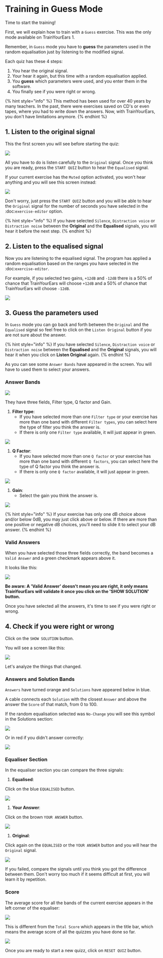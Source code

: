 # Training in Guess Mode

Time to start the training!

First, we will explain how to train with a `Guess` exercise. This was the only mode available on TrainYourEars 1.

Remember, in `Guess` mode you have to **guess** the parameters used in the random equalisation just by listening to the modified signal.

Each quiz has these 4 steps:

1. You hear the original signal.
2. Your hear it again, but this time with a random equalisation applied.
3. You **guess** which parameters were used, and you enter them in the software.
4. You finally see if you were right or wrong.

{% hint style="info" %}
This method has been used for over 40 years by many teachers. In the past, there were exercises saved on CD's or even tapes, where you had to write down the answers. Now, with TrainYourEars, you don't have limitations anymore.
{% endhint %}

## 1. Listen to the original signal

This the first screen you will see before starting the quiz:

![](../.gitbook/assets/training-guess-mode.png)

All you have to do is listen carefully to the `Original` signal. Once you think you are ready, press the `START QUIZ` button to hear the `Equalised` signal.

If your current exercise has the `Muted` option activated, you won't hear anything and you will see this screen instead:

![](../.gitbook/assets/muted-mode-2.png)

Don't worry, just press the `START QUIZ` button and you will be able to hear the `Original` signal for the number of seconds you have selected in the :doc:`exercise-editor` option.

{% hint style="info" %}
If you have selected `Silence`, `Distraction voice` or `Distraction noise` between the **Original** and the **Equalised** signals, you will hear it before the next step.
{% endhint %}

## 2. Listen to the equalised signal

Now you are listening to the equalised signal. The program has applied a random equalisation based on the ranges you have selected in the :doc:`exercise-editor`.

For example, if you selected two gains, `+12dB` and `-12dB` there is a 50% of chance that TrainYourEars will choose `+12dB` and a 50% of chance that TrainYourEars will choose `-12dB`.

![](../.gitbook/assets/equalised-screen-2.png)

## 3. Guess the parameters used

In `Guess` mode you can go back and forth between the `Original` and the `Equalised` signal so feel free to click on the `Listen Original` button if you are not sure about the answer.

{% hint style="info" %}
If you have selected `Silence`, `Distraction voice` or `Distraction noise` between the **Equalised** and the **Original** signals, you will hear it when you click on **Listen Original** again.
{% endhint %}

As you can see some `Answer Bands` have appeared in the screen. You will have to used them to select your answers.

### Answer Bands

![](../.gitbook/assets/answer-bands%20%281%29.png)

They have three fields, Filter type, Q factor and Gain.

1. **Filter type**:
   * If you have selected more than one `Filter type` or your exercise has more than one band with different `Filter types`, you can select here the type of filter you think the answer is.
   * If there is only one `Filter type` available, it will just appear in green.

![](../.gitbook/assets/answer-band-solved%20%281%29.png)

1. **Q Factor**:
   * If you have selected more than one `Q factor` or your exercise has more than one band with different `Q factors`, you can select here the type of Q factor you think the answer is.
   * If there is only one `Q factor` available, it will just appear in green.

![](../.gitbook/assets/q-factor-solved.png)

1. **Gain**:
   * Select the gain you think the answer is.

![](../.gitbook/assets/gain-solved.png)

{% hint style="info" %}
If your exercise has only one dB choice above and/or below 0dB, you may just click above or below. If there are more than one positive or negative dB choices,  you’ll need to slide it to select your dB answer.
{% endhint %}

### Valid Answers

When you have selected those three fields correctly, the band becomes a `Valid Answer` and a green checkmark appears above it.

It looks like this:

![](../.gitbook/assets/valid-answer.png)

**Be aware: A 'Valid Answer' doesn't mean you are right, it only means TrainYourEars will validate it once you click on the 'SHOW SOLUTION' button.**

Once you have selected all the answers, it's time to see if you were right or wrong.

## 4. Check if you were right or wrong

Click on the `SHOW SOLUTION` button.

You will see a screen like this:

![](../.gitbook/assets/check-answer-3.png)

Let's analyze the things that changed.

### Answers and Solution Bands

`Answers` have turned orange and `Solutions` have appeared below in blue.

A cable connects each `Solution` with the closest `Answer` and above the answer the `Score` of that match, from 0 to 100.

If the random equalisation selected was `No-Change` you will see this symbol in the Solutions section:

![](../.gitbook/assets/no-change.png)

Or in red if you didn't answer correctly:

![](../.gitbook/assets/no-change-red-3.png)

### Equaliser Section

In the equaliser section you can compare the three signals:

1. **Equalised**:

Click on the blue `EQUALISED` button.

![](../.gitbook/assets/eq-equalised.png)

1. **Your Answer**:

Click on the brown `YOUR ANSWER` button.

![](../.gitbook/assets/eq-answer.png)

1. **Original**:

Click again on the `EQUALISED` or the `YOUR ANSWER` button and you will hear the `Original` signal.

![](../.gitbook/assets/eq-original.png)

If you failed, compare the signals until you think you got the difference between them. Don't worry too much if it seems difficult at first, you will learn it by repetition.

### Score

The average score for all the bands of the current exercise appears in the left corner of the equaliser:

![](../.gitbook/assets/total-score.png)

This is different from the `Total Score` which appears in the title bar, which means the average score of all the quizzes you have done so far.

![](../.gitbook/assets/total-score-3.png)

Once you are ready to start a new quizz, click on `RESET QUIZ` button.

